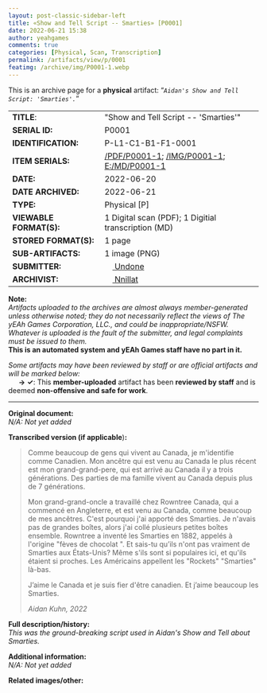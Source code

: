```yaml
---
layout: post-classic-sidebar-left
title: «Show and Tell Script -- Smarties» [P0001]
date: 2022-06-21 15:38
author: yeahgames
comments: true
categories: [Physical, Scan, Transcription]
permalink: /artifacts/view/p/0001
featimg: /archive/img/P0001-1.webp
---
```

<!-- wp:paragraph -->
<p>This is an archive page for a <strong>physical</strong> artifact: “<em><code>Aidan's Show and Tell Script: 'Smarties'.</code></em>”</p>
<!-- /wp:paragraph -->

<table>
    <tr>
        <td><b>TITLE</b>:</td>
        <td>&quot;Show and Tell Script -- &#39;Smarties&#39;&quot;</td>
    </tr>
    <tr>
        <td><b>SERIAL ID:</b></td>
        <td>P0001</td>
    </tr>
    <tr>
        <td><b>IDENTIFICATION:</b></td>
        <td>P-L1-C1-B1-F1-0001</td>
    </tr>
    <tr>
        <td><b>ITEM SERIALS:</b></td>
        <td><a href="/archive/pdf/0001-1.pdf">/PDF/P0001-1</a>; <a href="/archive/img/0001-1.webp">/IMG/P0001-1</a>; <a href="//archive2.yeahgames.net/c/artifacts/md/0001-1">E:/MD/P0001-1 </td>
    </tr>
    <tr>
        <td><b>DATE:</b></td>
        <td>2022-06-20</td>
    </tr>
    <tr>
        <td><b>DATE ARCHIVED:</b></td>
        <td>2022-06-21</td>
    </tr>
    <tr>
        <td><b>TYPE:</b></td>
        <td>Physical [P]</td>
    </tr>
    <tr>
        <td><b>VIEWABLE FORMAT(S):</b></td>
        <td>1 Digital scan (PDF); 1 Digitial transcription (MD)</td>
    </tr>
    <tr>
        <td><b>STORED FORMAT(S):</b></td>
        <td>1 page</td>
    </tr>
    <tr>
        <td><b>SUB-ARTIFACTS:</b></td>
        <td>1 image (PNG)</td>
    </tr>
    <tr>
        <td><b>SUBMITTER:</b></td>
        <td><a href="//members.yeahgames.net/@undone"><img src="https://i.ibb.co/v3pwbfx/UNDONE.png" height="16" width="16"> Undone</a></td>
    </tr>
    <tr>
        <td><b>ARCHIVIST:</b></td>
        <td><a href="//members.yeahgames.net/@nnillat"><img src="https://news.yeahgames.net/assets/images/authors/tallinn.png" height="16" width="16"> Nnillat</a></td>
    </tr>
</table>

<!-- wp:paragraph -->
<p><strong>Note:</strong><br><em>Artifacts uploaded to the archives are almost always member-generated</em> <em>unless otherwise noted; they do not necessarily reflect the views of The yEAh Games Corporation, LLC., and could be inappropriate/NSFW. Whatever is uploaded is the fault of the submitter, and legal complaints must be issued to them.</em><br><strong>This is an automated system and yEAh Games staff have no part in it.</strong></p>
<!-- /wp:paragraph -->

<!-- wp:paragraph -->
<p><em>Some artifacts may have been reviewed by staff or are official artifacts</em> <em>and will be marked below:</em><br>⠀⠀<strong>→</strong> <strong>✓</strong>: This <strong>member-uploaded</strong> artifact has been <strong>reviewed by staff</strong> and is deemed <strong>non-offensive and safe for work</strong>.</p>
<!-- /wp:paragraph -->

<!-- wp:separator -->
<hr class="wp-block-separator has-alpha-channel-opacity" />
<!-- /wp:separator -->

<!-- wp:paragraph -->
<p><strong>Original document:</strong><br><em>N/A: Not yet added</em></p>
<!-- /wp:paragraph -->

<!-- wp:paragraph -->
<p><strong>Transcribed version (if applicable</strong>)<strong>:</strong></p>
<!-- /wp:paragraph -->

<!-- wp:quote -->
<blockquote class="wp-block-quote"><p>Comme beaucoup de gens qui vivent au Canada, je m'identifie comme Canadien. Mon ancêtre qui est venu au Canada le plus récent est mon grand-grand-pere, qui est arrivé au Canada il y a trois générations. Des parties de ma famille vivent au Canada depuis plus de 7 générations.&nbsp;</p><p>Mon grand-grand-oncle a travaillé chez Rowntree Canada, qui a commencé en Angleterre, et est venu au Canada, comme beaucoup de mes ancêtres. C'est pourquoi j'ai apporté des Smarties. Je n'avais pas de grandes boîtes, alors j'ai collé plusieurs petites boîtes ensemble. Rowntree a inventé les Smarties en 1882, appelés à l'origine "fèves de chocolat ". Et sais-tu qu’ils n'ont pas vraiment de Smarties aux États-Unis? Même s'ils sont si populaires ici, et qu'ils étaient si proches. Les Américains appellent les "Rockets" "Smarties" là-bas.</p><p>J’aime le Canada et je suis fier d'être canadien. Et j’aime beaucoup les Smarties.</p><cite>Aidan Kuhn, 2022</cite></blockquote>
<!-- /wp:quote -->

<!-- wp:paragraph -->
<p><strong>Full description/history:</strong><br><em>This was the ground-breaking script used in Aidan's Show and Tell about Smarties.</em></p>
<!-- /wp:paragraph -->

<!-- wp:paragraph -->
<p><strong>Additional information:</strong><br><em>N/A: Not yet added</em></p>
<!-- /wp:paragraph -->

<!-- wp:paragraph -->
<p><strong>Related images/other:</strong></p>
<!-- /wp:paragraph -->

<!-- wp:image {"id":549,"sizeSlug":"large","linkDestination":"none"} -->
<figure class="wp-block-image size-large"><img src="https://yeaharchives.files.wordpress.com/2022/06/smarties.png?w=400" alt="" class="wp-image-549" />
<!-- /wp:image -->
